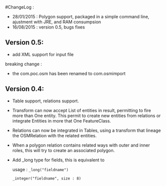 
#ChangeLog :

- 28/01/2015 : Polygon support, packaged in a simple command line, ajustment with JRE, and RAM consumpsion
- 16/08/2015 : version 0.5, bugs fixes

Version 0.5:
------------

- add XML support for input file

breaking change : 

- the com.poc.osm has been renamed to com.osmimport


Version 0.4:
------------

- Table support, relations support.

- Transform can now accept List of entities in result, permitting to fire more than One entity. This permit to create new entities from relations or integrate Entities in more that One FeatureClass.

- Relations can now be integrated in Tables, using a transform that lineage the OSMRelation with the related entities.

- When a polygon relation contains related ways with outer and inner roles, this will try to create an associated polygon.

- Add _long type for fields, this is equivalent to 

	usage : `_long("fieldname")`

	`_integer("fieldname", size : 8)`
